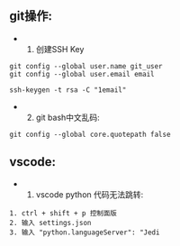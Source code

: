 ## git操作:

- 1. 创建SSH Key
```
git config --global user.name git_user
git config --global user.email email

ssh-keygen -t rsa -C "1email"
```

- 2. git bash中文乱码:
```
git config --global core.quotepath false
```

## vscode:
- 1. vscode python 代码无法跳转:

```
1. ctrl + shift + p 控制面版
2. 输入 settings.json
3. 输入 "python.languageServer": "Jedi
```

